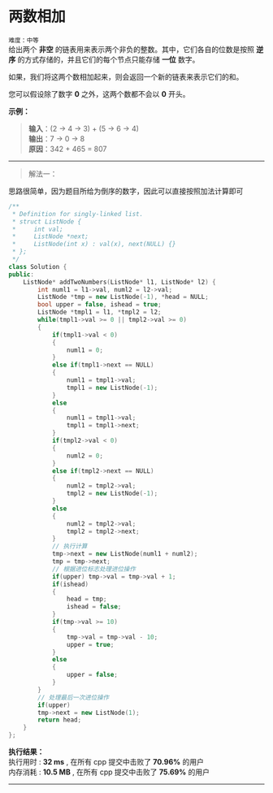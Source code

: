 # 两数相加 #  
`难度：中等`  
给出两个 **非空** 的链表用来表示两个非负的整数。其中，它们各自的位数是按照 **逆序** 的方式存储的，并且它们的每个节点只能存储 **一位** 数字。

如果，我们将这两个数相加起来，则会返回一个新的链表来表示它们的和。

您可以假设除了数字 **0** 之外，这两个数都不会以 **0** 开头。

**示例：**  
>**输入**：(2 -> 4 -> 3) + (5 -> 6 -> 4)  
>**输出**：7 -> 0 -> 8  
>**原因**：342 + 465 = 807  

---  
>解法一：  

思路很简单，因为题目所给为倒序的数字，因此可以直接按照加法计算即可

```C++
/**
 * Definition for singly-linked list.
 * struct ListNode {
 *     int val;
 *     ListNode *next;
 *     ListNode(int x) : val(x), next(NULL) {}
 * };
 */
class Solution {
public:
    ListNode* addTwoNumbers(ListNode* l1, ListNode* l2) {
        int numl1 = l1->val, numl2 = l2->val;
        ListNode *tmp = new ListNode(-1), *head = NULL;
        bool upper = false, ishead = true;
        ListNode *tmpl1 = l1, *tmpl2 = l2;
        while(tmpl1->val >= 0 || tmpl2->val >= 0)
        {
            if(tmpl1->val < 0)
            {
                numl1 = 0;
            }
            else if(tmpl1->next == NULL)
            {
                numl1 = tmpl1->val;
                tmpl1 = new ListNode(-1);
            }
            else
            {
                numl1 = tmpl1->val;
                tmpl1 = tmpl1->next;
            }
            if(tmpl2->val < 0)
            {
                numl2 = 0;
            }
            else if(tmpl2->next == NULL)
            {
                numl2 = tmpl2->val;
                tmpl2 = new ListNode(-1);
            }
            else
            {
                numl2 = tmpl2->val;
                tmpl2 = tmpl2->next;
            }
            // 执行计算
            tmp->next = new ListNode(numl1 + numl2);
            tmp = tmp->next;
            // 根据进位标志处理进位操作
            if(upper) tmp->val = tmp->val + 1;
            if(ishead)
            {
                head = tmp;
                ishead = false;
            }
            if(tmp->val >= 10)
            {
                tmp->val = tmp->val - 10;
                upper = true;
            }
            else
            {
                upper = false;
            }
        }
        // 处理最后一次进位操作
        if(upper)
        tmp->next = new ListNode(1);
        return head;
    }
};
```  
**执行结果：**  
执行用时 : **32 ms** , 在所有 cpp 提交中击败了 **70.96%** 的用户  
内存消耗 : **10.5 MB** , 在所有 cpp 提交中击败了 **75.69%** 的用户

---
